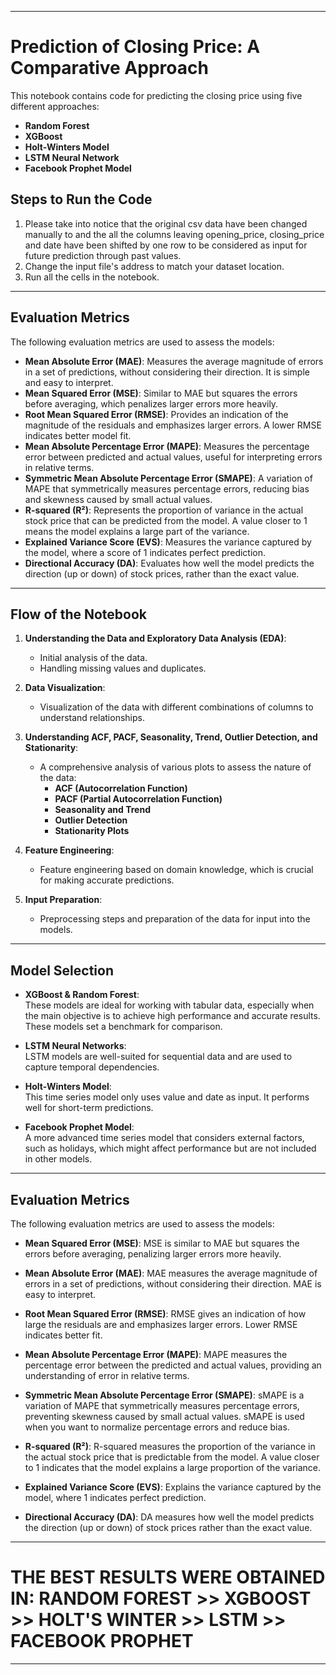
---

# Prediction of Closing Price: A Comparative Approach

This notebook contains code for predicting the closing price using five different approaches:

- **Random Forest**
- **XGBoost**
- **Holt-Winters Model**
- **LSTM Neural Network**
- **Facebook Prophet Model**

## Steps to Run the Code
1. Please take into notice that the original csv data have been changed manually to and the all the columns leaving opening_price, closing_price and date have been shifted by one row to be considered as input for future prediction through past values.
2. Change the input file's address to match your dataset location.
3. Run all the cells in the notebook.

---

## Evaluation Metrics
The following evaluation metrics are used to assess the models:

- **Mean Absolute Error (MAE)**: Measures the average magnitude of errors in a set of predictions, without considering their direction. It is simple and easy to interpret.
- **Mean Squared Error (MSE)**: Similar to MAE but squares the errors before averaging, which penalizes larger errors more heavily.
- **Root Mean Squared Error (RMSE)**: Provides an indication of the magnitude of the residuals and emphasizes larger errors. A lower RMSE indicates better model fit.
- **Mean Absolute Percentage Error (MAPE)**: Measures the percentage error between predicted and actual values, useful for interpreting errors in relative terms.
- **Symmetric Mean Absolute Percentage Error (SMAPE)**: A variation of MAPE that symmetrically measures percentage errors, reducing bias and skewness caused by small actual values.
- **R-squared (R²)**: Represents the proportion of variance in the actual stock price that can be predicted from the model. A value closer to 1 means the model explains a large part of the variance.
- **Explained Variance Score (EVS)**: Measures the variance captured by the model, where a score of 1 indicates perfect prediction.
- **Directional Accuracy (DA)**: Evaluates how well the model predicts the direction (up or down) of stock prices, rather than the exact value.

---

## Flow of the Notebook
1. **Understanding the Data and Exploratory Data Analysis (EDA)**:
   - Initial analysis of the data.
   - Handling missing values and duplicates.

2. **Data Visualization**:
   - Visualization of the data with different combinations of columns to understand relationships.

3. **Understanding ACF, PACF, Seasonality, Trend, Outlier Detection, and Stationarity**:
   - A comprehensive analysis of various plots to assess the nature of the data:
     - **ACF (Autocorrelation Function)**
     - **PACF (Partial Autocorrelation Function)**
     - **Seasonality and Trend**
     - **Outlier Detection**
     - **Stationarity Plots**

4. **Feature Engineering**:
   - Feature engineering based on domain knowledge, which is crucial for making accurate predictions.

5. **Input Preparation**:
   - Preprocessing steps and preparation of the data for input into the models.

---

## Model Selection
- **XGBoost & Random Forest**:  
   These models are ideal for working with tabular data, especially when the main objective is to achieve high performance and accurate results. These models set a benchmark for comparison.
  
- **LSTM Neural Networks**:  
   LSTM models are well-suited for sequential data and are used to capture temporal dependencies.

- **Holt-Winters Model**:  
   This time series model only uses value and date as input. It performs well for short-term predictions.

- **Facebook Prophet Model**:  
   A more advanced time series model that considers external factors, such as holidays, which might affect performance but are not included in other models.

---

## Evaluation Metrics

The following evaluation metrics are used to assess the models:

- **Mean Squared Error (MSE)**: MSE is similar to MAE but squares the errors before averaging, penalizing larger errors more heavily.

- **Mean Absolute Error (MAE)**: MAE measures the average magnitude of errors in a set of predictions, without considering their direction. MAE is easy to interpret.

- **Root Mean Squared Error (RMSE)**: RMSE gives an indication of how large the residuals are and emphasizes larger errors. Lower RMSE indicates better fit.

- **Mean Absolute Percentage Error (MAPE)**: MAPE measures the percentage error between the predicted and actual values, providing an understanding of error in relative terms.

- **Symmetric Mean Absolute Percentage Error (SMAPE)**: sMAPE is a variation of MAPE that symmetrically measures percentage errors, preventing skewness caused by small actual values. sMAPE is used when you want to normalize percentage errors and reduce bias.

- **R-squared (R²)**: R-squared measures the proportion of the variance in the actual stock price that is predictable from the model. A value closer to 1 indicates that the model explains a large proportion of the variance.

- **Explained Variance Score (EVS)**: Explains the variance captured by the model, where 1 indicates perfect prediction.

- **Directional Accuracy (DA)**: DA measures how well the model predicts the direction (up or down) of stock prices rather than the exact value.

--- 

# **THE BEST RESULTS WERE OBTAINED IN: RANDOM FOREST >> XGBOOST >> HOLT'S WINTER >> LSTM >> FACEBOOK PROPHET** 

---
